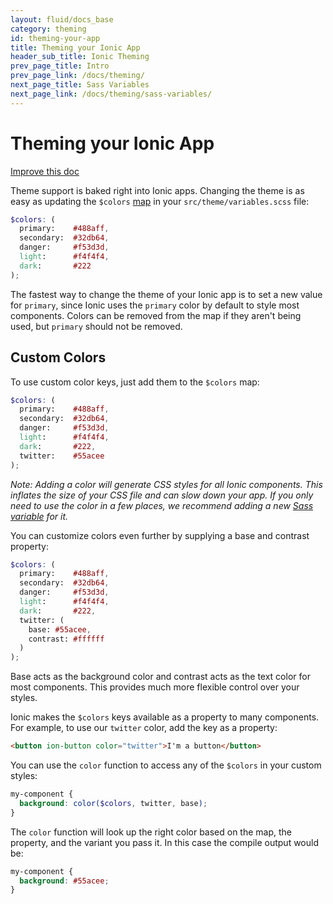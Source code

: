 ```yaml
---
layout: fluid/docs_base
category: theming
id: theming-your-app
title: Theming your Ionic App
header_sub_title: Ionic Theming
prev_page_title: Intro
prev_page_link: /docs/theming/
next_page_title: Sass Variables
next_page_link: /docs/theming/sass-variables/
---
```


<h1 class="title">Theming your Ionic App</h1>
<a class="improve-v2-docs" href='https://github.com/driftyco/ionic-site/edit/master/content/docs/theming/theming-your-app/index.md'>
  Improve this doc
</a>

Theme support is baked right into Ionic apps. Changing the theme is as easy as updating the `$colors` [map](http://sass-lang.com/documentation/file.SASS_REFERENCE.html#maps) in your `src/theme/variables.scss` file:

```scss
$colors: (
  primary:    #488aff,
  secondary:  #32db64,
  danger:     #f53d3d,
  light:      #f4f4f4,
  dark:       #222
);
```

The fastest way to change the theme of your Ionic app is to set a new value for `primary`, since Ionic uses the `primary` color by default to style most components. Colors can be removed from the map if they aren't being used, but `primary` should not be removed.

## Custom Colors

To use custom color keys, just add them to the `$colors` map:

```scss
$colors: (
  primary:    #488aff,
  secondary:  #32db64,
  danger:     #f53d3d,
  light:      #f4f4f4,
  dark:       #222,
  twitter:    #55acee
);
```

_Note: Adding a color will generate CSS styles for all Ionic components. This inflates the size of your CSS file and can slow down your app. If you only need to use the color in a few places, we recommend adding a new [Sass variable](../sass-variables) for it._

You can customize colors even further by supplying a base and contrast property:

```scss
$colors: (
  primary:    #488aff,
  secondary:  #32db64,
  danger:     #f53d3d,
  light:      #f4f4f4,
  dark:       #222,
  twitter: (
    base: #55acee,
    contrast: #ffffff
  )
);
```

Base acts as the background color and contrast acts as the text color for most components. This provides much more flexible control over your styles.

Ionic makes the `$colors` keys available as a property to many components. For example, to use our `twitter` color, add the key as a property:

```html
<button ion-button color="twitter">I'm a button</button>
```

You can use the `color` function to access any of the `$colors` in your custom styles:

```scss
my-component {
  background: color($colors, twitter, base);
}
```

The `color` function will look up the right color based on the map, the property, and the variant you pass it.
In this case the compile output would be:

```css
my-component {
  background: #55acee;
}
```


